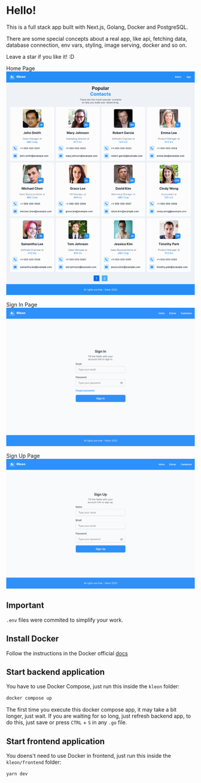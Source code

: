 # Hello!

This is a full stack app built with Next.js, Golang, Docker and PostgreSQL.

There are some special concepts about a real app, like api, fetching data, database connection, env vars, styling, image serving, docker and so on.

Leave a star if you like it! :D

Home Page
![alt text](images/Home.png)

Sign In Page
![alt text](images/Sign%20in.png)

Sign Up Page
![alt text](images/Sign%20up.png)

## Important

`.env` files were commited to simplify your work.

## Install Docker

Follow the instructions in the Docker official [docs](https://docs.docker.com/engine/install/ubuntu/)

## Start backend application

You have to use Docker Compose, just run this inside the `kleon` folder:

```bash
docker compose up
```

The first time you execute this docker compose app, it may take a bit longer, just wait.
If you are waiting for so long, just refresh backend app, to do this, just save or press `CTRL` + `S` in any `.go` file.

## Start frontend application

You doens't need to use Docker in frontend, just run this inside the `kleon/frontend` folder:

```bash
yarn dev
```

